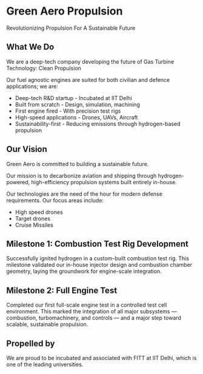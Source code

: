 # Green Aero Propulsion
Revolutionizing Propulsion For A Sustainable Future

## What We Do
We are a deep-tech company developing the future of Gas Turbine Technology: Clean Propulsion

Our fuel agnostic engines are suited for both civilian and defence applications; we are:
- Deep-tech R&D startup - Incubated at IIT Delhi
- Built from scratch - Design, simulation, machining
- First engine fired - With precision test rigs
- High-speed applications - Drones, UAVs, Aircraft
- Sustainability-first - Reducing emissions through hydrogen-based propulsion

## Our Vision
Green Aero is committed to building a sustainable future. 

Our mission is to decarbonize aviation and shipping through hydrogen-powered, high-efficiency propulsion systems built entirely in-house.​ 

Our technologies are the need of the hour for modern defense requirements. Our focus areas include:
- High speed drones
- Target drones
- Cruise Missiles

## Milestone 1: Combustion Test Rig Development

Successfully ignited hydrogen in a custom-built combustion test rig. This milestone validated our in-house injector design and combustion chamber geometry, laying the groundwork for engine-scale integration.

## Milestone 2: Full Engine Test

Completed our first full-scale engine test in a controlled test cell environment. This marked the integration of all major subsystems — combustion, turbomachinery, and controls — and a major step toward scalable, sustainable propulsion.

## Propelled by
We are proud to be incubated and associated with FITT at IIT Delhi, which is one of the leading universities.
